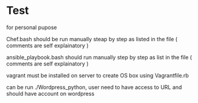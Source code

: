 # Test

for personal pupose

Chef.bash should be run manually steap by step as listed in the file ( comments are self explainatory )


ansible_playbook.bash should run manually step by step as list in the file ( comments are self explainatory )


vagrant must be installed on server to create OS box using Vagrantfile.rb 

can be run ./Wordpress_python, user need to have access to URL and should have account on wordpress 
